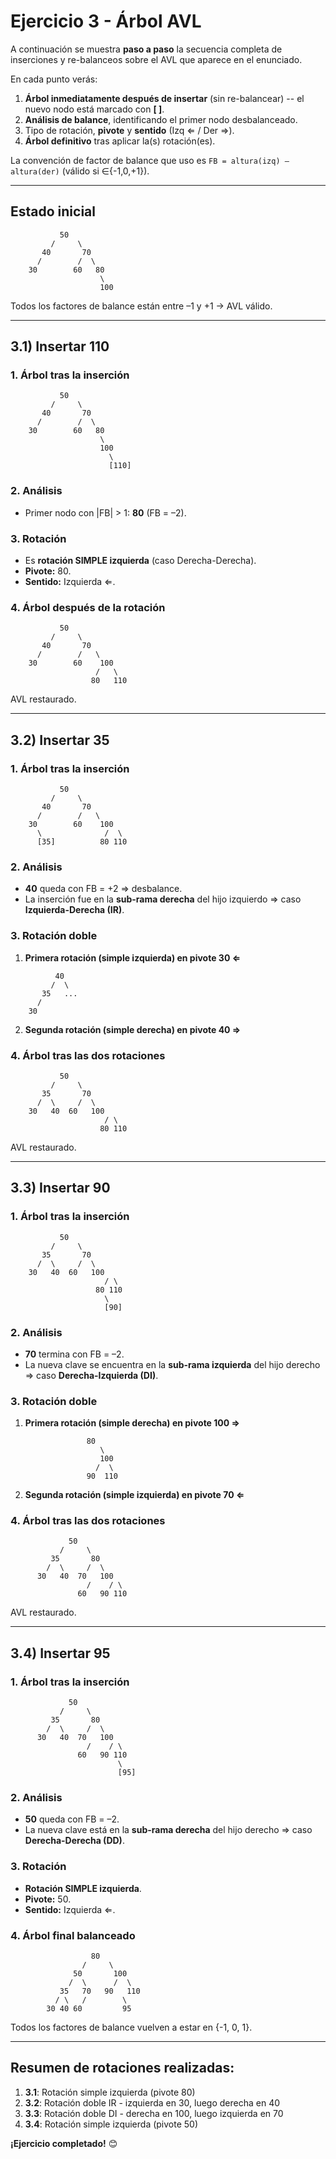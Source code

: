 # Ejercicio 3 - Árbol AVL

A continuación se muestra **paso a paso** la secuencia completa de inserciones y re-balanceos sobre el AVL que aparece en el enunciado.

En cada punto verás:
1. **Árbol inmediatamente después de insertar** (sin re-balancear) -- el nuevo nodo está marcado con **[ ]**.
2. **Análisis de balance**, identificando el primer nodo desbalanceado.
3. Tipo de rotación, **pivote** y **sentido** (Izq ⇐ / Der ⇒).
4. **Árbol definitivo** tras aplicar la(s) rotación(es).

La convención de factor de balance que uso es `FB = altura(izq) – altura(der)` (válido si ∈{-1,0,+1}).

---

## Estado inicial

```
           50
         /     \
       40       70
      /        /  \
    30        60   80
                    \
                    100
```

Todos los factores de balance están entre –1 y +1 → AVL válido.

---

## 3.1) Insertar 110

### 1. Árbol tras la inserción

```
           50
         /     \
       40       70
      /        /  \
    30        60   80
                    \
                    100
                      \
                      [110]
```

### 2. Análisis

* Primer nodo con |FB| > 1: **80** (FB = –2).

### 3. Rotación

* Es **rotación SIMPLE izquierda** (caso Derecha-Derecha).
* **Pivote:** 80.
* **Sentido:** Izquierda ⇐.

### 4. Árbol después de la rotación

```
           50
         /     \
       40       70
      /        /   \
    30        60    100
                   /   \
                  80   110
```

AVL restaurado.

---

## 3.2) Insertar 35

### 1. Árbol tras la inserción

```
           50
         /     \
       40       70
      /        /   \
    30        60    100
      \              /  \
      [35]          80 110
```

### 2. Análisis

* **40** queda con FB = +2 ⇒ desbalance.
* La inserción fue en la **sub-rama derecha** del hijo izquierdo ⇒ caso **Izquierda-Derecha (IR)**.

### 3. Rotación doble

1. **Primera rotación (simple izquierda) en pivote 30 ⇐**

```
          40
         /  \
       35   ...
      /
    30
```

2. **Segunda rotación (simple derecha) en pivote 40 ⇒**

### 4. Árbol tras las dos rotaciones

```
           50
         /     \
       35       70
      /  \     /  \
    30   40  60   100
                     / \
                    80 110
```

AVL restaurado.

---

## 3.3) Insertar 90

### 1. Árbol tras la inserción

```
           50
         /     \
       35       70
      /  \     /  \
    30   40  60   100
                     / \
                   80 110
                     \
                     [90]
```

### 2. Análisis

* **70** termina con FB = –2.
* La nueva clave se encuentra en la **sub-rama izquierda** del hijo derecho ⇒ caso **Derecha-Izquierda (DI)**.

### 3. Rotación doble

1. **Primera rotación (simple derecha) en pivote 100 ⇒**

```
                 80
                    \
                    100
                   /  \
                 90  110
```

2. **Segunda rotación (simple izquierda) en pivote 70 ⇐**

### 4. Árbol tras las dos rotaciones

```
             50
           /     \
         35       80
        /  \     /  \
      30   40  70   100
                 /    / \
               60   90 110
```

AVL restaurado.

---

## 3.4) Insertar 95

### 1. Árbol tras la inserción

```
             50
           /     \
         35       80
        /  \     /  \
      30   40  70   100
                 /    / \
               60   90 110
                        \
                        [95]
```

### 2. Análisis

* **50** queda con FB = –2.
* La nueva clave está en la **sub-rama derecha** del hijo derecho ⇒ caso **Derecha-Derecha (DD)**.

### 3. Rotación

* **Rotación SIMPLE izquierda**.
* **Pivote:** 50.
* **Sentido:** Izquierda ⇐.

### 4. Árbol final balanceado

```
                  80
                /     \
              50       100
             /  \      /  \
           35   70   90   110
          / \   /        \
        30 40 60         95
```

Todos los factores de balance vuelven a estar en {-1, 0, 1}.

---

## Resumen de rotaciones realizadas:

1. **3.1**: Rotación simple izquierda (pivote 80)
2. **3.2**: Rotación doble IR - izquierda en 30, luego derecha en 40
3. **3.3**: Rotación doble DI - derecha en 100, luego izquierda en 70  
4. **3.4**: Rotación simple izquierda (pivote 50)

**¡Ejercicio completado!** 😊 